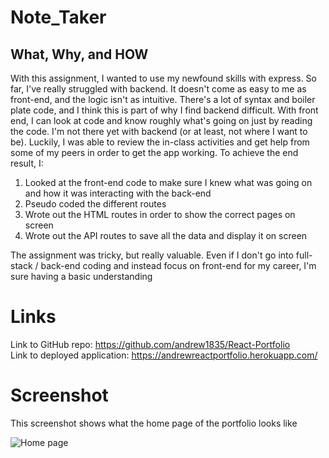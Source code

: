 # Note_Taker

## What, Why, and HOW
With this assignment, I wanted to use my newfound skills with express. So far, I've really struggled with backend. It doesn't come as easy to me as front-end, and the logic isn't as intuitive. There's a lot of syntax and boiler plate code, and I think this is part of why I find backend difficult. With front end, I can look at code and know roughly what's going on just by reading the code. I'm not there yet with backend (or at least, not where I want to be). Luckily, I was able to review the in-class activities and get help from some of my peers in order to get the app working.
To achieve the end result, I:
1. Looked at the front-end code to make sure I knew what was going on and how it was interacting with the back-end 
2. Pseudo coded the different routes
3. Wrote out the HTML routes in order to show the correct pages on screen
4. Wrote out the API routes to save all the data and display it on screen

The assignment was tricky, but really valuable. Even if I don't go into full-stack / back-end coding and instead focus on front-end for my career, I'm sure having a basic understanding  

# Links
Link to GitHub repo: https://github.com/andrew1835/React-Portfolio
<br>
Link to deployed application: https://andrewreactportfolio.herokuapp.com/

# Screenshot
This screenshot shows what the home page of the portfolio looks like

<img src = "./src/components/Images/ReactApp.jpg" alt = "Home page">
